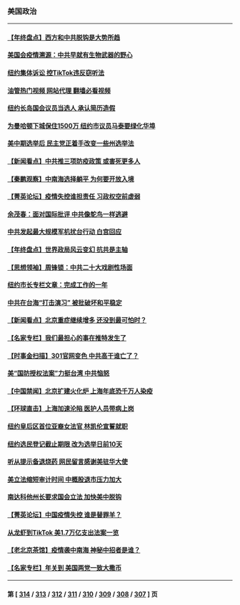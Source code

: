 ### 美国政治
---
#### [【年终盘点】西方和中共脱钩是大势所趋](../../pages/ncid1078159/n13887940.md?12280045) 
#### [美国会疫情溯源：中共早就有生物武器的野心](../../pages/ncid1078159/n13892377.md?12280045) 
#### [纽约集体诉讼 控TikTok违反窃听法](../../pages/ncid1078159/n13892505.md?12280045) 
#### [油管热门视频 网站代理 翻墙必看视频](http://138.2.39.72:81/youtube.html?epic-marker?12280045)
#### [纽约长岛国会议员当选人 承认简历造假](../../pages/ncid1078159/n13892475.md?12280045) 
#### [为曼哈顿下城保住1500万 纽约市议员马泰要绿化华埠](../../pages/ncid1078159/n13892468.md?12280045) 
#### [美中期选举后 民主党正着手改变一些州选举法](../../pages/ncid1078159/n13892302.md?12280045) 
#### [【新闻看点】中共推三项防疫政策 或害死更多人](../../pages/ncid1078159/n13892336.md?12280045) 
#### [【秦鹏观察】中南海选择躺平 为何要开放入境](../../pages/ncid1078159/n13890092.md?12280045) 
#### [【菁英论坛】疫情失控谁担责任 习政权空前虚弱](../../pages/ncid1078159/n13892293.md?12280045) 
#### [余茂春：面对国际批评 中共像鸵鸟一样逃避](../../pages/ncid1078159/n13892250.md?12280045) 
#### [中共发起最大规模军机扰台行动 白宫回应](../../pages/ncid1078159/n13892220.md?12280045) 
#### [【年终盘点】世界政局风云变幻 抗共是主轴](../../pages/ncid1078159/n13885726.md?12280045) 
#### [【思想领袖】周锋锁：中共二十大戏剧性场面](../../pages/ncid1078159/n13882331.md?12280045) 
#### [纽约市长专栏文章：完成工作的一年](../../pages/ncid1078159/n13891868.md?12280045) 
#### [中共在台海“打击演习” 被批破坏和平稳定](../../pages/ncid1078159/n13891734.md?12280045) 
#### [【新闻看点】北京重症继续增多 还没到最可怕时？](../../pages/ncid1078159/n13891184.md?12280045) 
#### [【名家专栏】我们最担心的事在推特发生了](../../pages/ncid1078159/n13891157.md?12280045) 
#### [【时事金扫描】301官网变色 中共高干谁亡了？](../../pages/ncid1078159/n13891154.md?12280045) 
#### [美“国防授权法案”力挺台湾 中共恼怒](../../pages/ncid1078159/n13891151.md?12280045) 
#### [【中国禁闻】北京扩建火化炉 上海年底恐千万人染疫](../../pages/ncid1078159/n13890771.md?12280045) 
#### [【环球直击】上海加速沦陷 医护人员带病上岗](../../pages/ncid1078159/n13890776.md?12280045) 
#### [纽约皇后区首位亚裔女法官 林凯伦宣誓就职](../../pages/ncid1078159/n13890899.md?12280045) 
#### [纽约选民登记截止期限 改为选举日前10天](../../pages/ncid1078159/n13890940.md?12280045) 
#### [听从提示备退烧药 网民留言感谢美驻华大使](../../pages/ncid1078159/n13890916.md?12280045) 
#### [美立法缩短审计时间 中概股退市压力加大](../../pages/ncid1078159/n13890825.md?12280045) 
#### [南达科他州长要求国会立法 加快美中脱钩](../../pages/ncid1078159/n13890796.md?12280045) 
#### [【菁英论坛】中国疫情失控 谁是替罪羊？](../../pages/ncid1078159/n13890778.md?12280045) 
#### [从龙虾到TikTok 美1.7万亿支出法案一览](../../pages/ncid1078159/n13890735.md?12280045) 
#### [【老北京茶馆】疫情袭中南海 神秘中招者是谁？](../../pages/ncid1078159/n13890683.md?12280045) 
#### [【名家专栏】年关到 美国两党一致大撒币](../../pages/ncid1078159/n13890542.md?12280045) 

---
#### 第 [ [314](./314.md?12280045) / [313](./313.md?12280045) / [312](./312.md?12280045) / [311](./311.md?12280045) / [310](./310.md?12280045) / [309](./309.md?12280045) / [308](./308.md?12280045) / [307](./307.md?12280045) ] 页
